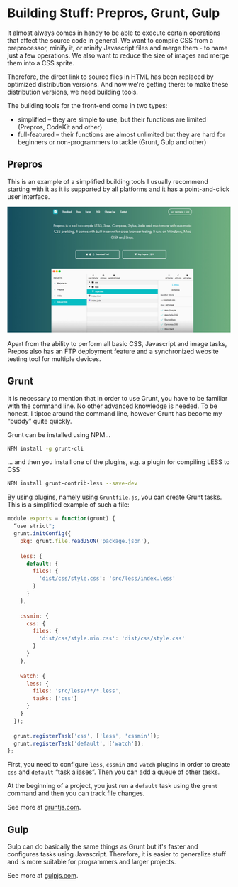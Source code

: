 Building Stuff: Prepros, Grunt, Gulp
====================================

It almost always comes in handy to be able to execute certain operations that
affect the source code in general. We want to compile CSS from a preprocessor,
minify it, or minify Javascript files and merge them - to name just a few
operations. We also want to reduce the size of images and merge them into a CSS
sprite.

Therefore, the direct link to source files in HTML has been replaced by
optimized distribution versions. And now we're getting there: to make these
distribution versions, we need building tools.

The building tools for the front-end come in two types:

-   simplified – they are simple to use, but their functions are limited
    (Prepros, CodeKit and other)
-   full-featured – their functions are almost unlimited but they are hard for
    beginners or non-programmers to tackle (Grunt, Gulp and other)

Prepros
-------

This is an example of a simplified building tools I usually recommend starting
with it as it is supported by all platforms and it has a point-and-click user
interface.

![Prepros](dist/images/original/prepros.jpg)

Apart from the ability to perform all basic CSS, Javascript and image tasks,
Prepos also has an FTP deployment feature and a synchronized website testing
tool for multiple devices.

Grunt
-----

It is necessary to mention that in order to use Grunt, you have to be familiar
with the command line. No other advanced knowledge is needed. To be honest, I
tiptoe around the command line, however Grunt has become my “buddy” quite
quickly.

Grunt can be installed using NPM…

```bash
NPM install -g grunt-cli
```


… and then you install one of the plugins, e.g. a plugin for compiling LESS to
CSS:

```bash
NPM install grunt-contrib-less --save-dev
```


By using plugins, namely using `Gruntfile.js`, you can create Grunt tasks. This
is a simplified example of such a file:

```javascript
module.exports = function(grunt) {
  “use strict";
  grunt.initConfig({
    pkg: grunt.file.readJSON('package.json'),

    less: {
      default: {
        files: {
          'dist/css/style.css': 'src/less/index.less'
        }
      }
    },

    cssmin: {
      css: {
        files: {
          'dist/css/style.min.css': 'dist/css/style.css'
        }
      }
    },

    watch: {
      less: {
        files: 'src/less/**/*.less',
        tasks: ['css']
      }
    }
  });

  grunt.registerTask('css', ['less', 'cssmin']);
  grunt.registerTask('default', ['watch']);
};
```


First, you need to configure `less`, `cssmin` and `watch` plugins in order to
create `css` and `default` “task aliases”. Then you can add a queue of other
tasks.

At the beginning of a project, you just run a `default` task using the `grunt`
command and then you can track file changes.

See more at [gruntjs.com](http://gruntjs.com/).

Gulp
----

Gulp can do basically the same things as Grunt but it's faster and configures
tasks using Javascript. Therefore, it is easier to generalize stuff and is more
suitable for programmers and larger projects.

See more at [gulpjs.com](http://gulpjs.com/).
